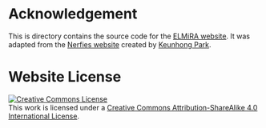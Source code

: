 # Acknowledgement

This is directory contains the source code for the [ELMiRA website](knowledgetechnologyuhh.github.io/ELMiRA). It was adapted from the [Nerfies website](https://github.com/nerfies/nerfies.github.io) created by [Keunhong Park](https://keunhong.com).

# Website License
<a rel="license" href="http://creativecommons.org/licenses/by-sa/4.0/"><img alt="Creative Commons License" style="border-width:0" src="https://i.creativecommons.org/l/by-sa/4.0/88x31.png" /></a><br />This work is licensed under a <a rel="license" href="http://creativecommons.org/licenses/by-sa/4.0/">Creative Commons Attribution-ShareAlike 4.0 International License</a>.
